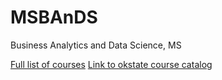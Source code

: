 # MSBAnDS 

Business Analytics and Data Science, MS


[Full list of courses](https://github.com/mosesmarin/MSBAnDS/blob/main/courses.pdf)
[Link to okstate course catalog](http://catalog.okstate.edu/graduate-college/masters-degrees/business-analytics-data-science-ms/)
